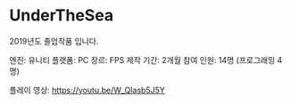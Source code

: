 # UnderTheSea

2019년도 졸업작품 <Under The Sea>입니다.

엔진: 유니티
플랫폼: PC
장르: FPS
제작 기간: 2개월
참여 인원: 14명 (프로그래밍 4명)

플레이 영상: https://youtu.be/W_QIasb5J5Y